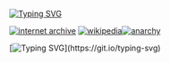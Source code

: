 [![Typing SVG](https://readme-typing-svg.demolab.com?font=Jacquard+12+Charted&size=33&pause=1000&color=13F700&random=true&width=435&lines=Welcome+!!+Hi+there)](https://git.io/typing-svg)


[![internet archive](https://file.garden/ZwJJ__yFCBBq7Txo/1200px-Internet_Archive_logo_and_wordmark.png)](https://archive.org/) [![wikipedia](https://file.garden/ZwJJ__yFCBBq7Txo/wikipedia.png)](https://en.wikipedia.org/wiki/Wikipedia)[![anarchy](https://file.garden/ZwJJ__yFCBBq7Txo/anarchist.png)](https://www.reddit.com/r/Anarchy101/wiki/nutshell/#wiki_anarchism_in_a_nutshell) 

[![Typing SVG](https://readme-typing-svg.demolab.com?font=Jacquard+12+Charted&size=33&pause=1000&color=13F700&random=true&width=435&lines=Read+my+Rentry+!!)](https://git.io/typing-svg)
